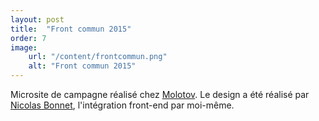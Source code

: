 ```yaml
---
layout: post
title:  "Front commun 2015"
order: 7
image:
    url: "/content/frontcommun.png"
    alt: "Front commun 2015"
---
```


Microsite de campagne réalisé chez [Molotov](http://molotov.ca). Le design a été réalisé par [Nicolas Bonnet](http://www.tostaky.co/nicolas/), l'intégration front-end par moi-même.